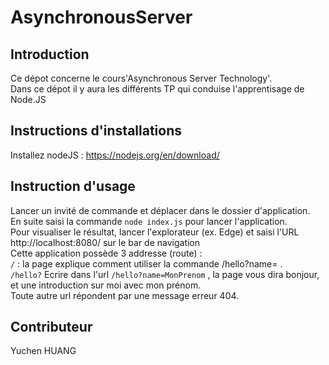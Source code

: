 # AsynchronousServer
## Introduction
Ce dépot concerne le cours'Asynchronous Server Technology'. <br/>
Dans ce dépot il y aura les différents TP qui conduise l'apprentisage de Node.JS<br/>
## Instructions d'installations
Installez nodeJS : https://nodejs.org/en/download/<br/>
## Instruction d'usage
Lancer un invité de commande et déplacer dans le dossier d'application.<br/>
En suite saisi la commande `node index.js` pour lancer l'application.<br/>
Pour visualiser le résultat, lancer l'explorateur (ex. Edge) et saisi l'URL http://localhost:8080/  sur le bar de navigation<br/>
Cette application possède 3 addresse (route) : <br/>
`/` : la page explique comment utiliser la commande /hello?name= . <br/>
`/hello?` Ecrire dans l'url `/hello?name=MonPrenom` , la page vous dira bonjour, et une introduction sur moi avec mon prénom. <br/>
Toute autre url répondent par une message erreur 404. <br/>
## Contributeur
Yuchen HUANG